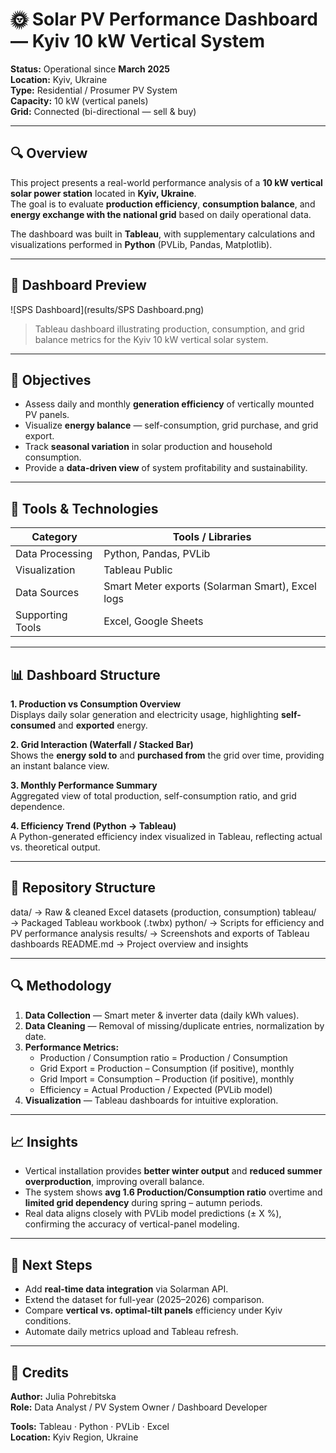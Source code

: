 # 🌞 Solar PV Performance Dashboard — Kyiv 10 kW Vertical System  

**Status:** Operational since **March 2025**  
**Location:** Kyiv, Ukraine  
**Type:** Residential / Prosumer PV System  
**Capacity:** 10 kW (vertical panels)  
**Grid:** Connected (bi-directional — sell & buy)  

---

## 🔍 Overview  

This project presents a real-world performance analysis of a **10 kW vertical solar power station** located in **Kyiv, Ukraine**.  
The goal is to evaluate **production efficiency**, **consumption balance**, and **energy exchange with the national grid** based on daily operational data.

The dashboard was built in **Tableau**, with supplementary calculations and visualizations performed in **Python** (PVLib, Pandas, Matplotlib).

---

## 📸 Dashboard Preview  

![SPS Dashboard](results/SPS Dashboard.png)

> Tableau dashboard illustrating production, consumption, and grid balance metrics for the Kyiv 10 kW vertical solar system.

---

## 🎯 Objectives  

- Assess daily and monthly **generation efficiency** of vertically mounted PV panels.  
- Visualize **energy balance** — self-consumption, grid purchase, and grid export.  
- Track **seasonal variation** in solar production and household consumption.  
- Provide a **data-driven view** of system profitability and sustainability.

---

## 🧠 Tools & Technologies  

| Category | Tools / Libraries |
|-----------|------------------|
| Data Processing | Python, Pandas, PVLib |
| Visualization | Tableau Public |
| Data Sources | Smart Meter exports (Solarman Smart), Excel logs |
| Supporting Tools | Excel, Google Sheets |

---

## 📊 Dashboard Structure  

**1. Production vs Consumption Overview**  
Displays daily solar generation and electricity usage, highlighting **self-consumed** and **exported** energy.  

**2. Grid Interaction (Waterfall / Stacked Bar)**  
Shows the **energy sold to** and **purchased from** the grid over time, providing an instant balance view.  

**3. Monthly Performance Summary**  
Aggregated view of total production, self-consumption ratio, and grid dependence.  

**4. Efficiency Trend (Python → Tableau)**  
A Python-generated efficiency index visualized in Tableau, reflecting actual vs. theoretical output.

---

## 📂 Repository Structure  
data/ → Raw & cleaned Excel datasets (production, consumption)
tableau/ → Packaged Tableau workbook (.twbx)
python/ → Scripts for efficiency and PV performance analysis
results/ → Screenshots and exports of Tableau dashboards
README.md → Project overview and insights


---

## 🔍 Methodology  

1. **Data Collection** — Smart meter & inverter data (daily kWh values).  
2. **Data Cleaning** — Removal of missing/duplicate entries, normalization by date.  
3. **Performance Metrics:**  
   - Production / Consumption ratio = Production / Consumption 
   - Grid Export = Production – Consumption (if positive), monthly  
   - Grid Import = Consumption – Production (if positive), monthly  
   - Efficiency = Actual Production / Expected (PVLib model)  
4. **Visualization** — Tableau dashboards for intuitive exploration.  

---

## 📈 Insights  

- Vertical installation provides **better winter output** and **reduced summer overproduction**, improving overall balance.  
- The system shows **avg 1.6 Production/Consumption ratio** overtime and **limited grid dependency** during spring – autumn periods.  
- Real data aligns closely with PVLib model predictions (± X %), confirming the accuracy of vertical-panel modeling.

---

## 🚀 Next Steps  

- Add **real-time data integration** via Solarman API.  
- Extend the dataset for full-year (2025–2026) comparison.  
- Compare **vertical vs. optimal-tilt panels** efficiency under Kyiv conditions.  
- Automate daily metrics upload and Tableau refresh.

---

## 📎 Credits  

**Author:** Julia Pohrebitska  
**Role:** Data Analyst / PV System Owner / Dashboard Developer  

**Tools:** Tableau · Python · PVLib · Excel  
**Location:** Kyiv Region, Ukraine  


